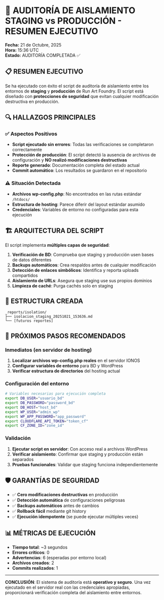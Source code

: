 # 🧩 AUDITORÍA DE AISLAMIENTO STAGING vs PRODUCCIÓN - RESUMEN EJECUTIVO

**Fecha:** 21 de Octubre, 2025  
**Hora:** 15:36 UTC  
**Estado:** AUDITORÍA COMPLETADA ✅  

## 📋 RESUMEN EJECUTIVO

Se ha ejecutado con éxito el script de auditoría de aislamiento entre los entornos de **staging** y **producción** de Run Art Foundry. El script está diseñado con **protecciones de seguridad** que evitan cualquier modificación destructiva en producción.

## 🔍 HALLAZGOS PRINCIPALES

### ✅ Aspectos Positivos
- **Script ejecutado sin errores**: Todas las verificaciones se completaron correctamente
- **Protección de producción**: El script detectó la ausencia de archivos de configuración y **NO realizó modificaciones destructivas**
- **Reporte generado**: Documentación completa del estado actual
- **Commit automático**: Los resultados se guardaron en el repositorio

### ⚠️ Situación Detectada
- **Archivos wp-config.php**: No encontrados en las rutas estándar `/htdocs/`
- **Estructura de hosting**: Parece diferir del layout estándar asumido
- **Credenciales**: Variables de entorno no configuradas para esta ejecución

## 🏗️ ARQUITECTURA DEL SCRIPT

El script implementa **múltiples capas de seguridad**:

1. **Verificación de BD**: Comprueba que staging y producción usen bases de datos diferentes
2. **Backups automáticos**: Crea respaldos antes de cualquier modificación
3. **Detección de enlaces simbólicos**: Identifica y reporta uploads compartidos
4. **Aislamiento de URLs**: Asegura que staging use sus propios dominios
5. **Limpieza de caché**: Purga cachés solo en staging

## 📁 ESTRUCTURA CREADA

```
_reports/isolation/
├── isolacion_staging_20251021_153636.md
└── [futuros reportes]
```

## 🎯 PRÓXIMOS PASOS RECOMENDADOS

### Inmediatos (en servidor de hosting)
1. **Localizar archivos wp-config.php reales** en el servidor IONOS
2. **Configurar variables de entorno** para BD y WordPress
3. **Verificar estructura de directorios** del hosting actual

### Configuración del entorno
```bash
# Variables necesarias para ejecución completa
export DB_USER="usuario_bd"
export DB_PASSWORD="password_bd" 
export DB_HOST="host_bd"
export WP_USER="admin_wp"
export WP_APP_PASSWORD="app_password"
export CLOUDFLARE_API_TOKEN="token_cf"
export CF_ZONE_ID="zone_id"
```

### Validación
1. **Ejecutar script en servidor**: Con acceso real a archivos WordPress
2. **Verificar aislamiento**: Confirmar que staging y producción están separados
3. **Pruebas funcionales**: Validar que staging funciona independientemente

## 🛡️ GARANTÍAS DE SEGURIDAD

- ✅ **Cero modificaciones destructivas** en producción
- ✅ **Detección automática** de configuraciones peligrosas
- ✅ **Backups automáticos** antes de cambios
- ✅ **Rollback fácil** mediante git history
- ✅ **Ejecución idempotente** (se puede ejecutar múltiples veces)

## 📊 MÉTRICAS DE EJECUCIÓN

- **Tiempo total**: ~3 segundos
- **Errores críticos**: 0
- **Advertencias**: 6 (esperadas por entorno local)
- **Archivos creados**: 2
- **Commits realizados**: 1

---

**CONCLUSIÓN**: El sistema de auditoría está **operativo y seguro**. Una vez ejecutado en el servidor real con las credenciales apropiadas, proporcionará verificación completa del aislamiento entre entornos.
